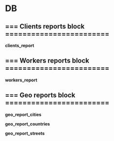 # DB

## === Clients reports block ========================

**clients_report**

## === Workers reports block ========================

**workers_report**

## === Geo reports block ========================

**geo_report_cities**

**geo_report_countries**

**geo_report_streets**
